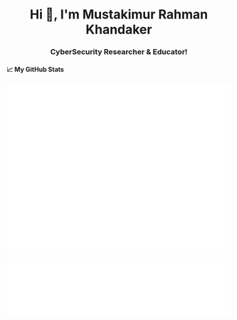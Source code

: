 ## <h1 align="center">Hi 👋, I'm Mustakimur Rahman Khandaker</h1>
<h3 align="center">CyberSecurity Researcher & Educator!</h3>

#### &#x1f4c8; My GitHub Stats

<picture>
  <img src="/github-metrics.svg" alt="Metrics">
</picture>
<br/>
<picture>
  <img src="/metrics.plugin.languages.svg" alt="Metrics">
</picture>
